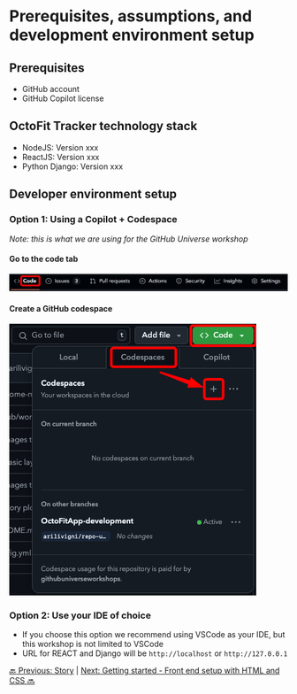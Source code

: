 # Prerequisites, assumptions, and development environment setup

## Prerequisites

- GitHub account
- GitHub Copilot license

## OctoFit Tracker technology stack

- NodeJS: Version xxx
- ReactJS: Version xxx
- Python Django: Version xxx

## Developer environment setup

### Option 1: Using a Copilot + Codespace

*Note: this is what we are using for the GitHub Universe workshop*

#### Go to the code tab
![code tab](./2_1_code-tab.png)

#### Create a GitHub codespace
![create a GitHub codespace](./2_1_codespace-create.png)

### Option 2: Use your IDE of choice

- If you choose this option we recommend using VSCode as your IDE, but this workshop is not limited to VSCode
- URL for REACT and Django will be `http://localhost` or `http://127.0.0.1`

[:back: Previous: Story](../1_Story) | [Next: Getting started - Front end setup with HTML and CSS :soon:](../3_GettingStarted)
